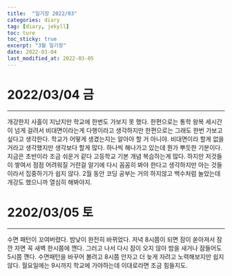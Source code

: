 ```yaml
---
title:  "일기장 2022/03"
categories: diary
tag: [diary, jekyll]
toc: ture
toc_sticky: true
excerpt: "3월 일기장"
date: 2022-03-04
last_modified_at: 2022-03-05
---
```


# 2022/03/04 금
---
개강한지 사흘이 지났지만 학교에 한번도 가보지 못 했다. 한편으로는 통학 왕복 세시간이 넘게 걸려서 비대면이라는게 다행이라고 생각하지만 한편으로는 그래도 한번 가보고 싶다고 생각한다. 학교가 어떻게 생겼는지는 알아야 할 거 아니야. 비대면이라 할게 없을 거라고 생각했지만 생각보다 할게 많다. 하나씩 해나가고 있는데 뭔가 뿌듯한 기분이다. 지금은 초반이라 조금 쉬운거 같다 고등학교 기본 개념 복습하는게 많다. 하지만 저것들이 쌓여서 점점 어려워질 거란걸 알기에 다시 꼼꼼히 봐야 한다고 생각하지만 아는 것들이라서 집중하기가 쉽지 않다. 2월 동안 코딩 공부는 거의 하지않고 백수처럼 놀았는데 개강도 했으니까 열심히 해봐야지.

# 2202/03/05 토
---
수면 패턴이 꼬여버렸다. 밤낮이 완전히 바뀌었다. 저녁 8시쯤이 되면 잠이 쏟아져서 잠깐 자면 꼭 새벽 한시쯤에 깬다. 그러고 나서 다시 잠이 오지 않아 밤을 새거나 잠들어도 5시쯤 꺤다. 수면패턴을 바꾸어 볼려고 8시쯤 안자고 더 늦게 자려고 노력해보지만 쉽지않다. 월요일에는 9시까지 학교에 가야하는데 이대로라면 조금 힘들지도.
